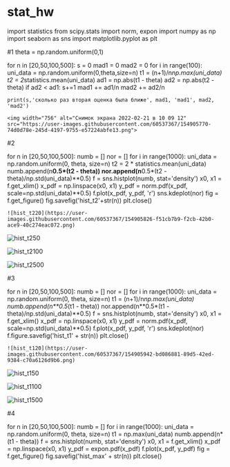 # stat_hw

import statistics
from scipy.stats import norm, expon
import numpy as np
import seaborn as sns
import matplotlib.pyplot as plt

#1
theta = np.random.uniform(0,1)

for n in [20,50,100,500]:
    s = 0
    mad1 = 0
    mad2 = 0
    for i in range(100):
        uni_data = np.random.uniform(0,theta,size=n)
        t1 = (n+1)/n*np.max(uni_data)
        t2 = 2*statistics.mean(uni_data)
        ad1 = np.abs(t1 - theta)
        ad2 = np.abs(t2 - theta)
        if ad2 < ad1:
            s+=1
        mad1 += ad1/n
        mad2 += ad2/n

    print(s,'сколько раз вторая оценка была ближе', mad1, 'mad1', mad2, 'mad2')
    
    <img width="756" alt="Снимок экрана 2022-02-21 в 10 09 12" src="https://user-images.githubusercontent.com/60537367/154905770-74d0d78e-245d-4197-9755-e57224abfe13.png">

#2

for n in [20,50,100,500]:
    numb = []
    nor = []
    for i in range(1000):
        uni_data = np.random.uniform(0, theta, size=n)
        t2 = 2 * statistics.mean(uni_data)
        numb.append(n**0.5*(t2 - theta))
        nor.append(n**0.5*(t2 - theta)/np.std(uni_data)**0.5)
    f = sns.histplot(numb, stat='density')
    x0, x1 = f.get_xlim()
    x_pdf = np.linspace(x0, x1)
    y_pdf = norm.pdf(x_pdf, scale=np.std(uni_data)**0.5)
    f.plot(x_pdf, y_pdf, 'r')
    sns.kdeplot(nor)
    fig = f.get_figure()
    fig.savefig('hist_t2'+str(n))
    plt.close()
    
    ![hist_t220](https://user-images.githubusercontent.com/60537367/154905826-f51cb7b9-f2cb-42b0-ace9-40c274eac072.png)

![hist_t250](https://user-images.githubusercontent.com/60537367/154905837-d78cd4bb-e5bf-4830-aab1-c12ba0a586e7.png)

![hist_t2100](https://user-images.githubusercontent.com/60537367/154905858-5cea5212-5875-4a6d-a6a7-0825e7e57277.png)

![hist_t2500](https://user-images.githubusercontent.com/60537367/154905867-bad5c2fc-02c1-4ec8-968e-219ec6b8edcd.png)

#3

for n in [20,50,100,500]:
    numb = []
    nor = []
    for i in range(1000):
        uni_data = np.random.uniform(0, theta, size=n)
        t1 = (n+1)/n*np.max(uni_data)
        numb.append(n**0.5*(t1 - theta))
        nor.append(n**0.5*(t1 - theta)/np.std(uni_data)**0.5)
    f = sns.histplot(numb, stat='density')
    x0, x1 = f.get_xlim()
    x_pdf = np.linspace(x0, x1)
    y_pdf = norm.pdf(x_pdf, scale=np.std(uni_data)**0.5)
    f.plot(x_pdf, y_pdf, 'r')
    sns.kdeplot(nor)
    f.figure.savefig('hist_t1' + str(n))
    plt.close()
    
    ![hist_t120](https://user-images.githubusercontent.com/60537367/154905942-bd086881-89d5-42ed-9384-c70a6126d9b6.png)

![hist_t150](https://user-images.githubusercontent.com/60537367/154905955-bbd9a59d-0fab-40b5-b90a-ee92b9b34880.png)

![hist_t1100](https://user-images.githubusercontent.com/60537367/154905970-59b29dc9-4af4-4be3-a831-5d883f3724e7.png)

![hist_t1500](https://user-images.githubusercontent.com/60537367/154905976-731c6142-9b78-4ed4-8c1e-bedcda1a2c6b.png)

#4

for n in [20,50,100,500]:
    numb = []
    for i in range(1000):
        uni_data = np.random.uniform(0, theta, size=n)
        t1 = np.max(uni_data)
        numb.append(n*(t1 - theta))
    f = sns.histplot(numb, stat='density')
    x0, x1 = f.get_xlim()
    x_pdf = np.linspace(x0, x1)
    y_pdf = expon.pdf(x_pdf)
    f.plot(x_pdf, y_pdf)
    fig = f.get_figure()
    fig.savefig('hist_max' + str(n))
    plt.close()
